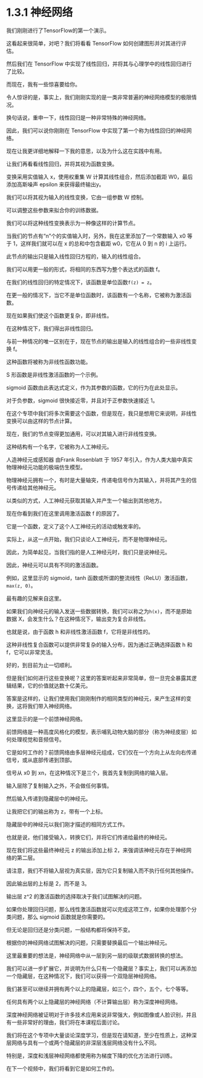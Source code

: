 # 1.3.1 神经网络

我们刚刚进行了TensorFlow的第一个演示。

这看起来很简单，对吧？我们将看看 TensorFlow 如何创建图形并对其进行评估。

然后我们在 TensorFlow 中实现了线性回归，并将其与心理学中的线性回归进行了比较。

而现在，我有一些惊喜要给你。

令人惊讶的是，事实上，我们刚刚实现的是一类非常普遍的神经网络模型的极限情况。

换句话说，重申一下，线性回归是一种非常特殊的神经网络。

因此，我们可以说你刚刚在 TensorFlow 中实现了第一个称为线性回归的神经网络。

现在让我更详细地解释一下我的意思，以及为什么这在实践中有用。

让我们再看看线性回归，并将其视为函数变换。

变换采用实值输入 x，使用权重集 W 计算其线性组合，然后添加截距 W0，最后添加高斯噪声 epsilon 来获得最终输出y。

我们可以将其视为输入的线性变换，它由一组参数 W 控制。

可以调整这些参数来拟合你的训练数据。

我们可以将这种线性变换表示为一种像这样的计算节点。

当我们的节点有“n”个的实值输入时，另外，我在这里添加了一个常数输入 x0 等于 1，这样我们就可以在 x 的总和中包含截距 w0，它在从 0 到 n 的 i 上运行。

此节点的输出只是输入线性回归方程的，输入的线性组合。

我们可以用更一般的形式，将相同的东西写为整个表达式的函数 f。

在我们的线性回归的特定情况下，该函数是单位函数`f(z) = z`。

在更一般的情况下，当它不是单位函数时，该函数有一个名称，它被称为激活函数。

现在如果我们使这个函数更复杂，即非线性。

在这种情况下，我们得出非线性回归。

与前一种情况的唯一区别在于，现在节点的输出是输入的线性组合的一些非线性变换 f。

这种函数将被称为非线性函数功能。

S 形函数是非线性激活函数的一个示例。

sigmoid 函数由此表达式定义，作为其参数的函数，它的行为在此处显示。

对于负参数，sigmoid 很快接近零，并且对于正参数快速接近 1。

在这个专项中我们将多次需要这个函数，但是现在，我只是想用它来说明，非线性变换可以由这样的节点计算。

现在，我们的节点变得更加通用，可以对其输入进行非线性变换。

这种结构有一个名字，它被称为人工神经元。

人造神经元或感知器 由Frank Rosenblatt 于 1957 年引入，作为人类大脑中真实物理神经元功能的极端仿生模型。

物理神经元拥有一个，有时是大量轴突，传递电信号作为其输入，并将其产生的信号传递给其他神经元。

以类似的方式，人工神经元获取其输入并产生一个输出到其他地方。

现在你看到我们在这里调用激活函数 f 的原因了。

它是一个函数，定义了这个人工神经元的活动或触发率的。

实际上，从这一点开始，我们只谈论人工神经元，而不是物理神经元。

因此，为简单起见，当我们指的是人工神经元时，我们只是说神经元。

因此，神经元可以具有不同的激活函数。

例如，这里显示的 sigmoid，tanh 函数或所谓的整流线性（ReLU）激活函数，`max(z, 0)`。

最有趣的见解来自这里。

如果我们向神经元的输入发送一些数据转换，我们可以称之为`h(x)`，而不是原始数据 X，会发生什么？在这种情况下，输出变为复合非线性。

也就是说，由于函数 h 和非线性激活函数 f，它将是非线性的。

这种非线性复合函数可以提供非常复杂的输入分布，因为通过正确选择函数 h 和 f，它可以非常灵活。

好的，到目前为止一切顺利。

但是我们如何进行这些变换呢？这里的答案听起来非常简单，但一旦完全暴露其逻辑结果，它的价值就达数十亿美元。

答案是这样的，让我们使用我们刚刚制作的相同类型的神经元，来产生这样的变换，这将我们带入神经网络。

这里显示的是一个前馈神经网络。

前馈网络是一种高度风格化的模型，表示哺乳动物大脑的部分（称为神经皮层）如何处理视觉和音频信号。

它是如何工作的？前馈网络由多层神经元组成，它们仅在一个方向上从左向右传递信号，或从底部传递到顶部。

信号从 x0 到 xn，在这种情况下是三个，我首先复制到网络的输入层。

输入层除了复制输入之外，不会做任何事情。

然后输入传递到隐藏层中的神经元。

让我把它们的输出称为 z，带有一个上标。

隐藏层中的神经元以我们刚才描述的相同方式工作。

也就是说，他们接受输入，转换它们，并将它们传递给最终的神经元。

现在我们将这些最终神经元 z 的输出添加上标 2，来强调该神经元存在于神经网络的第二层。

请注意，我们不将输入层视为真实层，因为它只复制输入而不执行任何其他操作。

因此输出层的上标是 2，而不是 3。

输出层 z^2 的激活函数的选择取决于我们试图解决的问题。

如果你处理回归问题，那么线性激活函数就可以完成这项工作，如果你处理那个分类问题，那么 sigmoid 函数就是你需要的。

但无论是回归还是分类问题，一般结构都将保持不变。

根据你的神经网络试图解决的问题，只需要替换最后一个输出神经元。

这里最重要的想法是，神经网络中从一层到另一层的级联式数据转换的想法。

我们可以进一步扩展它，并说明为什么只有一个隐藏层？事实上，我们可以再添加一个隐藏层，在这种情况下，我们可以获得一个双隐层神经网络。

我们甚至可以继续并拥有两个以上的隐藏层，如三个，四个，五个，七个等等。

任何具有两个以上隐藏层的神经网络（不计算输出层）称为深度神经网络。

深度神经网络被证明对于许多技术应用来说非常强大，例如图像或人脸识别，并且有一些非常好的理由，我们将在本课程后面讨论。

我们将在这个专项中大量谈论深度学习，但是现在请知道，至少在性质上，这种深层网络与具有一个或两个隐藏层的非深层浅层网络没有什么不同。

特别是，深度和浅层神经网络都使用称为梯度下降的优化方法进行训练。

在下一个视频中，我们将看到它是如何工作的。

